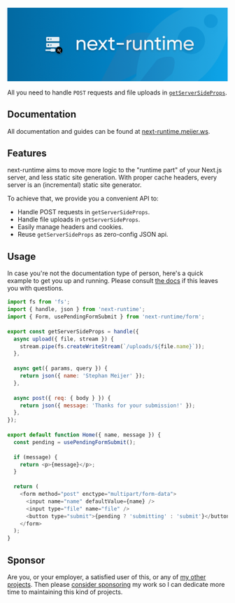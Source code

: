 ![banner](docs/public/banner.png)

All you need to handle `POST` requests and file uploads in [`getServerSideProps`](https://nextjs.org/docs/basic-features/data-fetching#getserversideprops-server-side-rendering).

## Documentation

All documentation and guides can be found at [next-runtime.meijer.ws](https://next-runtime.meijer.ws/).

## Features

next-runtime aims to move more logic to the "runtime part" of your Next.js server, and less static site generation. With proper cache headers, every server is an (incremental) static site generator.

To achieve that, we provide you a convenient API to:

- Handle POST requests in `getServerSideProps`.
- Handle file uploads in `getServerSideProps`.
- Easily manage headers and cookies.
- Reuse `getServerSideProps` as zero-config JSON api.

## Usage

In case you're not the documentation type of person, here's a quick example to get you up and running. Please consult [the docs](https://next-runtime.meijer.ws/) if this leaves you with questions.

```js
import fs from 'fs';
import { handle, json } from 'next-runtime';
import { Form, usePendingFormSubmit } from 'next-runtime/form';

export const getServerSideProps = handle({
  async upload({ file, stream }) {
    stream.pipe(fs.createWriteStream(`/uploads/${file.name}`));
  },

  async get({ params, query }) {
    return json({ name: 'Stephan Meijer' });
  },

  async post({ req: { body } }) {
    return json({ message: 'Thanks for your submission!' });
  },
});

export default function Home({ name, message }) {
  const pending = usePendingFormSubmit();

  if (message) {
    return <p>{message}</p>;
  }

  return (
    <form method="post" enctype="multipart/form-data">
      <input name="name" defaultValue={name} />
      <input type="file" name="file" />
      <button type="submit">{pending ? 'submitting' : 'submit'}</button>
    </form>
  );
}
```

## Sponsor

Are you, or your employer, a satisfied user of this, or any of [my other projects](https://meijer.ws/open-source). Then please [consider sponsoring](https://github.com/sponsors/smeijer) my work so I can dedicate more time to maintaining this kind of projects.
